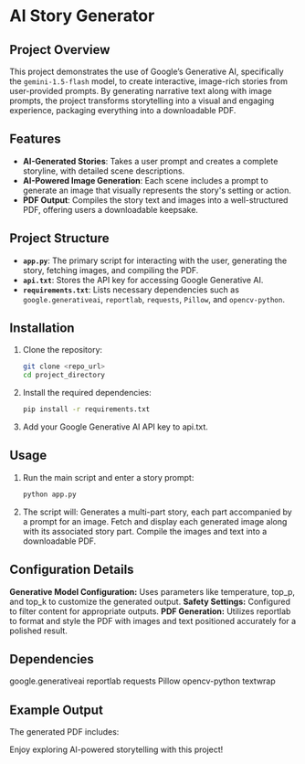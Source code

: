 # AI Story Generator

## Project Overview

This project demonstrates the use of Google’s Generative AI, specifically the `gemini-1.5-flash` model, to create interactive, image-rich stories from user-provided prompts. By generating narrative text along with image prompts, the project transforms storytelling into a visual and engaging experience, packaging everything into a downloadable PDF.

## Features

- **AI-Generated Stories**: Takes a user prompt and creates a complete storyline, with detailed scene descriptions.
- **AI-Powered Image Generation**: Each scene includes a prompt to generate an image that visually represents the story's setting or action.
- **PDF Output**: Compiles the story text and images into a well-structured PDF, offering users a downloadable keepsake.

## Project Structure

- **`app.py`**: The primary script for interacting with the user, generating the story, fetching images, and compiling the PDF.
- **`api.txt`**: Stores the API key for accessing Google Generative AI.
- **`requirements.txt`**: Lists necessary dependencies such as `google.generativeai`, `reportlab`, `requests`, `Pillow`, and `opencv-python`.

## Installation

1. Clone the repository:
   ```bash
   git clone <repo_url>
   cd project_directory

2. Install the required dependencies:
   ```bash
   pip install -r requirements.txt

3. Add your Google Generative AI API key to api.txt.

## Usage

1. Run the main script and enter a story prompt:
   ```bash
   python app.py

2. The script will:
   Generates a multi-part story, each part accompanied by a prompt for an image.
   Fetch and display each generated image along with its associated story part.
   Compile the images and text into a downloadable PDF.


## Configuration Details

**Generative Model Configuration:** Uses parameters like temperature, top_p, and top_k to customize the generated output.
**Safety Settings:** Configured to filter content for appropriate outputs.
**PDF Generation:** Utilizes reportlab to format and style the PDF with images and text positioned accurately for a polished result.

## Dependencies
google.generativeai
reportlab
requests
Pillow
opencv-python
textwrap

## Example Output
The generated PDF includes:


Enjoy exploring AI-powered storytelling with this project!


